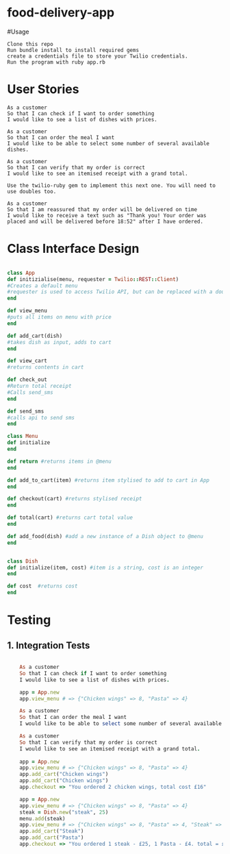 # food-delivery-app

#Usage

    Clone this repo
    Run bundle install to install required gems
    create a credentials file to store your Twilio credentials.
    Run the program with ruby app.rb


# User Stories

    As a customer
    So that I can check if I want to order something
    I would like to see a list of dishes with prices.

    As a customer
    So that I can order the meal I want
    I would like to be able to select some number of several available dishes.

    As a customer
    So that I can verify that my order is correct
    I would like to see an itemised receipt with a grand total.

    Use the twilio-ruby gem to implement this next one. You will need to use doubles too.

    As a customer
    So that I am reassured that my order will be delivered on time
    I would like to receive a text such as "Thank you! Your order was placed and will be delivered before 18:52" after I have ordered.


# Class Interface Design


```ruby

class App
def initizialise(menu, requester = Twilio::REST::Client)
#Creates a default menu
#requester is used to access Twilio API, but can be replaced with a double during testing
end

def view_menu
#puts all items on menu with price
end

def add_cart(dish)
#takes dish as input, adds to cart
end

def view_cart
#returns contents in cart

def check_out
#Return total receipt
#Calls send_sms
end

def send_sms
#calls api to send sms
end

class Menu
def initialize
end

def return #returns items in @menu
end

def add_to_cart(item) #returns item stylised to add to cart in App
end

def checkout(cart) #returns stylised receipt
end

def total(cart) #returns cart total value
end

def add_food(dish) #add a new instance of a Dish object to @menu
end


class Dish
def initialize(item, cost) #item is a string, cost is an integer
end

def cost  #returns cost
end


```

# Testing

## 1. Integration Tests


```ruby

    As a customer
    So that I can check if I want to order something
    I would like to see a list of dishes with prices.

    app = App.new
    app.view_menu # => {"Chicken wings" => 8, "Pasta" => 4}

    As a customer
    So that I can order the meal I want
    I would like to be able to select some number of several available dishes.

    As a customer
    So that I can verify that my order is correct
    I would like to see an itemised receipt with a grand total.
    
    app = App.new
    app.view_menu # => {"Chicken wings" => 8, "Pasta" => 4}
    app.add_cart("Chicken wings") 
    app.add_cart("Chicken wings") 
    app.checkout => "You ordered 2 chicken wings, total cost £16"

    app = App.new
    app.view_menu # => {"Chicken wings" => 8, "Pasta" => 4}
    steak = Dish.new("steak", 25)
    menu.add(steak)
    app.view_menu # => {"Chicken wings" => 8, "Pasta" => 4, "Steak" => 15}
    app.add_cart("Steak") 
    app.add_cart("Pasta") 
    app.checkout => "You ordered 1 steak - £25, 1 Pasta - £4. total = £29"


```
